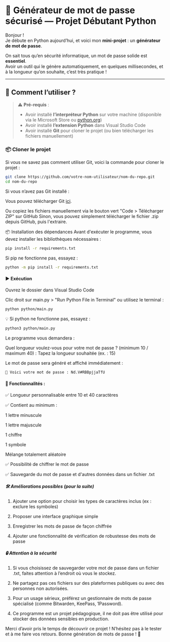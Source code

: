# 🔐 Générateur de mot de passe sécurisé — Projet Débutant Python

Bonjour !  
Je débute en Python aujourd’hui, et voici mon **mini-projet** : un **générateur de mot de passe**.

On sait tous qu’en sécurité informatique, un mot de passe solide est **essentiel**.  
Avoir un outil qui le génère automatiquement, en quelques millisecondes, et à la longueur qu’on souhaite, c’est très pratique !

---

## 🚀 Comment l’utiliser ?

> ⚠️ **Pré-requis** :  
> - Avoir installé **l’interpréteur Python** sur votre machine (disponible via le Microsoft Store ou [python.org](https://www.python.org/))  
> - Avoir installé **l’extension Python** dans Visual Studio Code  
> - Avoir installé **Git** pour cloner le projet (ou bien télécharger les fichiers manuellement)

### 📦 Cloner le projet

Si vous ne savez pas comment utiliser Git, voici la commande pour cloner le projet :

```bash
git clone https://github.com/votre-nom-utilisateur/nom-du-repo.git
cd nom-du-repo
```
Si vous n’avez pas Git installé :

Vous pouvez télécharger Git [ici](https://git-scm.com/downloads).


Ou copiez les fichiers manuellement via le bouton vert "Code > Télécharger ZIP" sur GitHub
Sinon, vous pouvez simplement télécharger le fichier .zip depuis GitHub, puis l'extraire.

📦 Installation des dépendances
Avant d'exécuter le programme, vous devez installer les bibliothèques nécessaires :

```bash
pip install -r requirements.txt
```
Si pip ne fonctionne pas, essayez :
```bash
python -m pip install -r requirements.txt
```

#### ▶️ Exécution
Ouvrez le dossier dans Visual Studio Code

Clic droit sur main.py > "Run Python File in Terminal"
ou utilisez le terminal :

```bash
python python/main.py
```
💡 Si python ne fonctionne pas, essayez :
```bash
python3 python/main.py
```

Le programme vous demandera :

Quel longueur voulez-vous pour votre mot de passe ? (minimum 10 / maximum 40) :
Tapez la longueur souhaitée (ex. : 15)

Le mot de passe sera généré et affiché immédiatement :

```bash
🔐 Voici votre mot de passe : Nd.V#RBBpjjaTfU 
```
#### 🎯 Fonctionnalités :
✅ Longueur personnalisable entre 10 et 40 caractères

✅ Contient au minimum :

1 lettre minuscule

1 lettre majuscule

1 chiffre

1 symbole

Mélange totalement aléatoire

✅ Possibilité de chiffrer le mot de passe

✅ Sauvegarde du mot de passe et d'autres données dans un fichier .txt

##### 🛠️ Améliorations possibles (pour la suite)

1. Ajouter une option pour choisir les types de caractères inclus (ex : exclure les symboles)

2. Proposer une interface graphique simple

3. Enregistrer les mots de passe de façon chiffrée

4. Ajouter une fonctionnalité de vérification de robustesse des mots de passe

##### 🔒 Attention à la sécurité

1. Si vous choisissez de sauvegarder votre mot de passe dans un fichier .txt, faites attention à l’endroit où vous le stockez.

2. Ne partagez pas ces fichiers sur des plateformes publiques ou avec des personnes non autorisées.

3. Pour un usage sérieux, préférez un gestionnaire de mots de passe spécialisé (comme Bitwarden, KeePass, 1Password).

4. Ce programme est un projet pédagogique, il ne doit pas être utilisé pour stocker des données sensibles en production.

Merci d’avoir pris le temps de découvrir ce projet !
N’hésitez pas à le tester et à me faire vos retours.
Bonne génération de mots de passe ! 🔐
